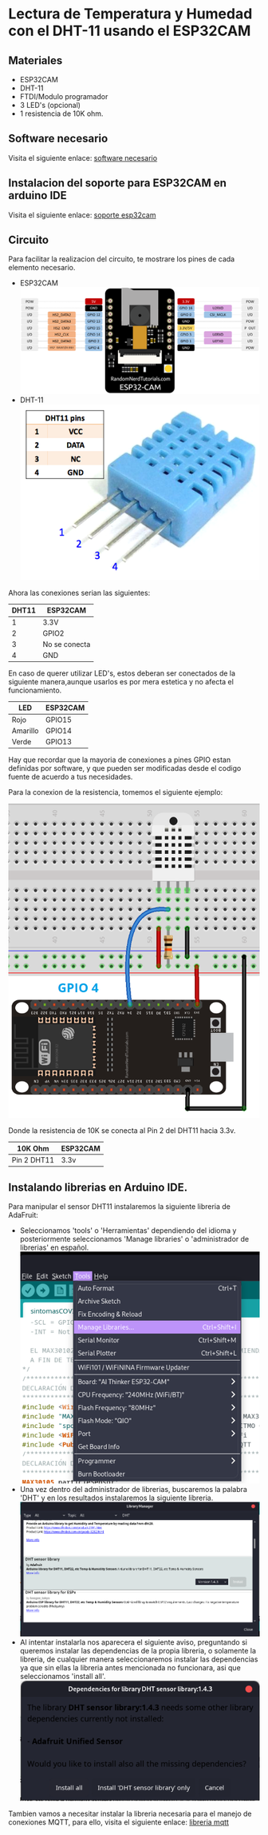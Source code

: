 # Lectura de Temperatura y Humedad con el DHT-11 usando el ESP32CAM
## Materiales
- ESP32CAM
- DHT-11
- FTDI/Modulo programador
- 3 LED's (opcional)
- 1 resistencia de 10K ohm.
## Software necesario 
Visita el siguiente enlace: [software necesario](https://github.com/JorgeIsur/ESP32CAM-PROJECTS/tree/master/MAX30102/SintomasCovid/sintomasCOVID#software-necesario)
## Instalacion del soporte para ESP32CAM en arduino IDE
Visita el siguiente enlace: [soporte esp32cam](https://github.com/JorgeIsur/ESP32CAM-PROJECTS/tree/master/MAX30102/SintomasCovid/sintomasCOVID#instalaci%C3%B3n-del-soporte-para-esp32cam-en-arduino-ide)
## Circuito
Para facilitar la realizacion del circuito, te mostrare los pines de cada elemento necesario.
- ESP32CAM ![pinout_esp](imagenes/ESP32-CAM-pinout-new.webp)
- DHT-11 ![pinout_dht](imagenes/dht_pinout.png)

Ahora las conexiones serian las siguientes:

| DHT11 | ESP32CAM |
|-------|----------|
|   1   |   3.3V   |
|   2   |   GPIO2  |
|   3   |  No se conecta|
|   4   | GND|

En caso de querer utilizar LED's, estos deberan ser conectados de la siguiente manera,aunque usarlos es por mera estetica y no afecta el funcionamiento.

| LED     | ESP32CAM|
|---------|---------|
| Rojo    | GPIO15  |
| Amarillo   | GPIO14|
| Verde     |  GPIO13|

Hay que recordar que la mayoria de conexiones a pines GPIO estan definidas por software, y que pueden ser modificadas desde el codigo fuente de acuerdo a tus necesidades.

Para la conexion de la resistencia, tomemos el siguiente ejemplo:

![ejemplo](imagenes/ejemplo.webp)

Donde la resistencia de 10K se conecta al Pin 2 del DHT11 hacia 3.3v.

| 10K Ohm|ESP32CAM|
|--------|--------|
|Pin 2 DHT11| 3.3v|

## Instalando librerias en Arduino IDE.
Para manipular el sensor DHT11 instalaremos la siguiente libreria de AdaFruit:

- Seleccionamos 'tools' o 'Herramientas' dependiendo del idioma y posteriormente seleccionamos 'Manage libraries' o 'administrador de librerias' en español. ![tools](imagenes/manage_lib.png)
- Una vez dentro del administrador de librerias, buscaremos la palabra 'DHT' y en los resultados instalaremos la siguiente libreria. ![arduino_dht](imagenes/arduino_buscar.png)
- Al intentar instalarla nos aparecera el siguiente aviso, preguntando si queremos instalar las dependencias de la propia libreria, o solamente la libreria, de cualquier manera seleccionaremos instalar las dependencias ya que sin ellas la libreria antes mencionada no funcionara, asi que seleccionamos 'install all'. ![dependencias](imagenes/dependencias.png)

Tambien vamos a necesitar instalar la libreria necesaria para el manejo de conexiones MQTT, para ello, visita el siguiente enlace: [libreria mqtt](https://github.com/JorgeIsur/ESP32CAM-PROJECTS/tree/master/MAX30102/SintomasCovid/sintomasCOVID#instalar-biblioteca-para-el-manejo-de-funciones-mqtt)